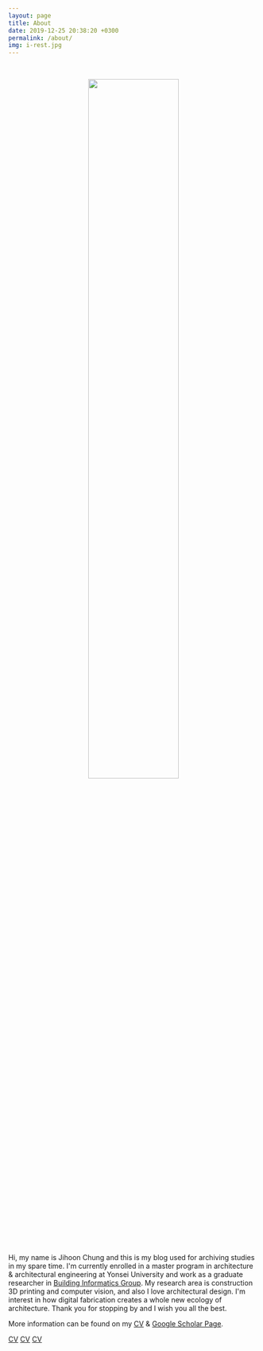 ```yaml
---
layout: page
title: About
date: 2019-12-25 20:38:20 +0300
permalink: /about/
img: i-rest.jpg
---
```


<br><center><img src="../assets/img/my_pic.jpg" width="60%"> </center><br>
Hi, my name is Jihoon Chung and this is my blog used for archiving studies in my spare time. I'm currently enrolled in a master program in architecture & architectural engineering at Yonsei University and work as a graduate researcher in [Building Informatics Group](http://big.yonsei.ac.kr/). My research area is construction 3D printing and computer vision, and also I love architectural design. I'm interest in how digital fabrication creates a whole new ecology of architecture. Thank you for stopping by and I wish you all the best.

More information can be found on my [CV](https://drive.google.com/file/d/1oZSsbIkHi7Ic7EA7atsFGw2tyLl_7kQc/view?usp=sharing) & [Google Scholar Page](https://scholar.google.com/citations?user=ExZUcKYAAAAJ&hl=en&authuser=2).

[CV](https://github.com/archi-j/resume/raw/main/CV_Jihoon%20Chung.pdf)
[CV](https://github.com/archi-j/resume/raw/main/CV_Jihoon%20Chung.pdf)
[CV](https://github.com/archi-j/resume)
